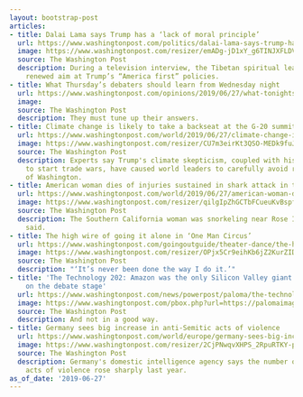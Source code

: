 ```yaml
---
layout: bootstrap-post
articles:
- title: Dalai Lama says Trump has a ‘lack of moral principle’
  url: https://www.washingtonpost.com/politics/dalai-lama-says-trump-has-a-lack-of-moral-principle/2019/06/27/f6a510da-98db-11e9-916d-9c61607d8190_story.html
  image: https://www.washingtonpost.com/resizer/emADg-jD1xY_g6TINJXFLDVUdqg=/1484x0/arc-anglerfish-washpost-prod-washpost.s3.amazonaws.com/public/NCW3DEUY4AI6TELNTRQWA7MBSA.jpg
  source: The Washington Post
  description: During a television interview, the Tibetan spiritual leader also took
    renewed aim at Trump’s “America first” policies.
- title: What Thursday’s debaters should learn from Wednesday night
  url: https://www.washingtonpost.com/opinions/2019/06/27/what-tonights-debaters-should-learn-last-night/
  image: 
  source: The Washington Post
  description: They must tune up their answers.
- title: Climate change is likely to take a backseat at the G-20 summit. Here's why.
  url: https://www.washingtonpost.com/world/2019/06/27/climate-change-is-likely-take-backseat-g-summit-heres-why/
  image: https://www.washingtonpost.com/resizer/CU7m3eirKt3QSO-MEDk9fuJu7N8=/1484x0/arc-anglerfish-washpost-prod-washpost.s3.amazonaws.com/public/54C2U4UYZYI6TGQW3RKR5JNEHM.jpg
  source: The Washington Post
  description: Experts say Trump's climate skepticism, coupled with his readiness
    to start trade wars, have caused world leaders to carefully avoid running afoul
    of Washington.
- title: American woman dies of injuries sustained in shark attack in the Bahamas
  url: https://www.washingtonpost.com/world/2019/06/27/american-woman-dies-injuries-sustained-shark-attack-bahamas/
  image: https://www.washingtonpost.com/resizer/qilgIpZhGCTbFCueuKvBspfrQEE=/1484x0/arc-anglerfish-washpost-prod-washpost.s3.amazonaws.com/public/QZYP42HU4UI6RGOCZ7FG7T3BBQ.jpg
  source: The Washington Post
  description: The Southern California woman was snorkeling near Rose Island, a report
    said.
- title: The high wire of going it alone in ‘One Man Circus’
  url: https://www.washingtonpost.com/goingoutguide/theater-dance/the-high-wire-of-going-it-alone-in-one-man-circus/2019/06/26/15b0dd64-961c-11e9-830a-21b9b36b64ad_story.html
  image: https://www.washingtonpost.com/resizer/OPjx5Cr9eihKb6jZ2KurZID41AA=/1484x0/arc-anglerfish-washpost-prod-washpost.s3.amazonaws.com/public/WKIKGKUWDAI6TAYKEG43G23EVU.jpg
  source: The Washington Post
  description: "‘It’s never been done the way I do it.’"
- title: 'The Technology 202: Amazon was the only Silicon Valley giant called out
    on the debate stage'
  url: https://www.washingtonpost.com/news/powerpost/paloma/the-technology-202/2019/06/27/the-technology-202-amazon-was-the-only-silicon-valley-giant-called-out-on-the-debate-stage/5d13b3b3a7a0a47d87c56ebb/
  image: https://www.washingtonpost.com/pbox.php?url=https://palomaimages.washingtonpost.com/pr2/ae0543cd72a3a289078fbca4fed33a0f-3516-2469-70-8-FVUZORUYQAI6TGQW3RKR5JNEHM.jpg&w=1484&op=resize&opt=1&filter=antialias&t=20170517
  source: The Washington Post
  description: And not in a good way.
- title: Germany sees big increase in anti-Semitic acts of violence
  url: https://www.washingtonpost.com/world/europe/germany-sees-big-increase-in-anti-semitic-acts-of-violence/2019/06/27/f85d1f32-98d9-11e9-9a16-dc551ea5a43b_story.html
  image: https://www.washingtonpost.com/resizer/2CjPNwqvXHPS_2RpuRTKY-p3eVo=/1484x0/www.washingtonpost.com/pb/resources/img/twp-social-share.png
  source: The Washington Post
  description: Germany's domestic intelligence agency says the number of anti-Semitic
    acts of violence rose sharply last year.
as_of_date: '2019-06-27'
---
```



